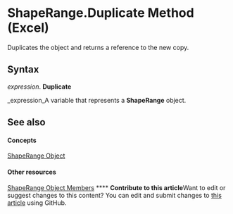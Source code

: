 
# ShapeRange.Duplicate Method (Excel)

Duplicates the object and returns a reference to the new copy.


## Syntax

 _expression_. **Duplicate**

 _expression_A variable that represents a  **ShapeRange** object.


## See also


#### Concepts


 [ShapeRange Object](e1b8229c-73a0-4a77-5e00-4bcec9032260.md)
#### Other resources


 [ShapeRange Object Members](1d1950c5-32ac-dfc0-8c19-07159a29a2a0.md)
****   **Contribute to this article**Want to edit or suggest changes to this content? You can edit and submit changes to  [this article](https://github.com/jhershey00/VBA_Excel_Test/OpenXMLCon/articles/60171379-00c6-d6e1-b2a5-543926d0b5d6.md) using GitHub.

